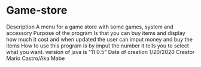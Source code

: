# Game-store
Description 
A menu for a game store with some games, system and accessory
Purpose of the program
Is that you can buy items and display how much it cost and when updated the user can imput money and buy the items
How to use this program is by imput the number it tells you to select what you want.
version of java is "11.0.5"
Date of creation 1/20/2020
Creator Mario Castro/Aka Mabe
